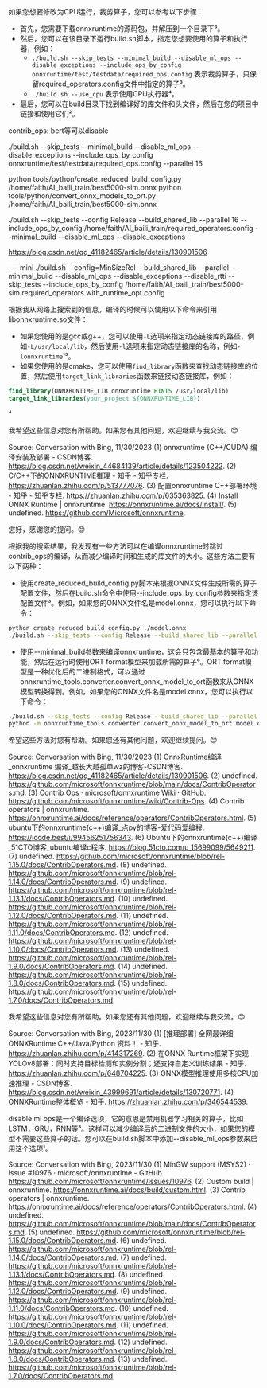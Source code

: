 如果您想要修改为CPU运行，裁剪算子，您可以参考以下步骤：

- 首先，您需要下载onnxruntime的源码包，并解压到一个目录下³。
- 然后，您可以在该目录下运行build.sh脚本，指定您想要使用的算子和执行器，例如：
  - `./build.sh --skip_tests --minimal_build --disable_ml_ops --disable_exceptions --include_ops_by_config onnxruntime/test/testdata/required_ops.config` 表示裁剪算子，只保留required_operators.config文件中指定的算子³。
  - `./build.sh --use_cpu` 表示使用CPU执行器⁴。
- 最后，您可以在build目录下找到编译好的库文件和头文件，然后在您的项目中链接和使用它们²。


contrib_ops: bert等可以disable

./build.sh --skip_tests --minimal_build --disable_ml_ops --disable_exceptions --include_ops_by_config onnxruntime/test/testdata/required_ops.config --parallel 16



python tools/python/create_reduced_build_config.py /home/faith/AI_baili_train/best5000-sim.onnx
python tools/python/convert_onnx_models_to_ort.py /home/faith/AI_baili_train/best5000-sim.onnx


./build.sh --skip_tests --config Release --build_shared_lib --parallel 16 --include_ops_by_config /home/faith/AI_baili_train/required_operators.config --minimal_build --disable_ml_ops --disable_exceptions



https://blog.csdn.net/qq_41182465/article/details/130901506

--- mini
./build.sh --config=MinSizeRel --build_shared_lib --parallel --minimal_build --disable_ml_ops --disable_exceptions --disable_rtti --skip_tests --include_ops_by_config /home/faith/AI_baili_train/best5000-sim.required_operators.with_runtime_opt.config


根据我从网络上搜索到的信息，编译的时候可以使用以下命令来引用libonnxruntime.so文件：

- 如果您使用的是gcc或g++，您可以使用`-L`选项来指定动态链接库的路径，例如`-L/usr/local/lib`，然后使用`-l`选项来指定动态链接库的名称，例如`-lonnxruntime`¹³。
- 如果您使用的是cmake，您可以使用`find_library`函数来查找动态链接库的位置，然后使用`target_link_libraries`函数来链接动态链接库，例如：

```cmake
find_library(ONNXRUNTIME_LIB onnxruntime HINTS /usr/local/lib)
target_link_libraries(your_project ${ONNXRUNTIME_LIB})
```

⁴

我希望这些信息对您有所帮助。如果您有其他问题，欢迎继续与我交流。😊

Source: Conversation with Bing, 11/30/2023
(1) onnxruntime (C++/CUDA) 编译安装及部署 - CSDN博客. https://blog.csdn.net/weixin_44684139/article/details/123504222.
(2) C/C++下的ONNXRUNTIME推理 - 知乎 - 知乎专栏. https://zhuanlan.zhihu.com/p/513777076.
(3) 配置onnxruntime C++部署环境 - 知乎 - 知乎专栏. https://zhuanlan.zhihu.com/p/635363825.
(4) Install ONNX Runtime | onnxruntime. https://onnxruntime.ai/docs/install/.
(5) undefined. https://github.com/Microsoft/onnxruntime.



您好，感谢您的提问。😊

根据我的搜索结果，我发现有一些方法可以在编译onnxruntime时跳过contrib_ops的编译，从而减少编译时间和生成的库文件的大小。这些方法主要有以下两种：

- 使用create_reduced_build_config.py脚本来根据ONNX文件生成所需的算子配置文件，然后在build.sh命令中使用--include_ops_by_config参数来指定该配置文件³。例如，如果您的ONNX文件名是model.onnx，您可以执行以下命令：

```bash
python create_reduced_build_config.py ./model.onnx
./build.sh --skip_tests --config Release --build_shared_lib --parallel --include_ops_by_config ./required_operators.config
```

- 使用--minimal_build参数来编译onnxruntime，这会只包含最基本的算子和功能，然后在运行时使用ORT format模型来加载所需的算子⁶。ORT format模型是一种优化后的二进制格式，可以通过onnxruntime_tools.converter.convert_onnx_model_to_ort函数来从ONNX模型转换得到。例如，如果您的ONNX文件名是model.onnx，您可以执行以下命令：

```bash
./build.sh --skip_tests --config Release --build_shared_lib --parallel --minimal_build
python -m onnxruntime_tools.converter.convert_onnx_model_to_ort model.onnx
```

希望这些方法对您有帮助。如果您还有其他问题，欢迎继续提问。😊

Source: Conversation with Bing, 11/30/2023
(1) OnnxRuntime编译_onnxruntime 编译_越长大越孤单wz的博客-CSDN博客. https://blog.csdn.net/qq_41182465/article/details/130901506.
(2) undefined. https://github.com/microsoft/onnxruntime/blob/main/docs/ContribOperators.md.
(3) Contrib Ops · microsoft/onnxruntime Wiki · GitHub. https://github.com/microsoft/onnxruntime/wiki/Contrib-Ops.
(4) Contrib operators | onnxruntime. https://onnxruntime.ai/docs/reference/operators/ContribOperators.html.
(5) ubuntu下的onnxruntime(c++)编译_点py的博客-爱代码爱编程. https://icode.best/i/99456251756343.
(6) Ubuntu下的onnxruntime(c++)编译_51CTO博客_ubuntu编译c程序. https://blog.51cto.com/u_15699099/5649211.
(7) undefined. https://github.com/microsoft/onnxruntime/blob/rel-1.15.0/docs/ContribOperators.md.
(8) undefined. https://github.com/microsoft/onnxruntime/blob/rel-1.14.0/docs/ContribOperators.md.
(9) undefined. https://github.com/microsoft/onnxruntime/blob/rel-1.13.1/docs/ContribOperators.md.
(10) undefined. https://github.com/microsoft/onnxruntime/blob/rel-1.12.0/docs/ContribOperators.md.
(11) undefined. https://github.com/microsoft/onnxruntime/blob/rel-1.11.0/docs/ContribOperators.md.
(12) undefined. https://github.com/microsoft/onnxruntime/blob/rel-1.10.0/docs/ContribOperators.md.
(13) undefined. https://github.com/microsoft/onnxruntime/blob/rel-1.9.0/docs/ContribOperators.md.
(14) undefined. https://github.com/microsoft/onnxruntime/blob/rel-1.8.0/docs/ContribOperators.md.
(15) undefined. https://github.com/microsoft/onnxruntime/blob/rel-1.7.0/docs/ContribOperators.md.







我希望这些信息对您有所帮助。如果您还有其他问题，欢迎继续与我交流。😊

Source: Conversation with Bing, 2023/11/30
(1) [推理部署] 全网最详细 ONNXRuntime C++/Java/Python 资料！ - 知乎. https://zhuanlan.zhihu.com/p/414317269.
(2) 在ONNX Runtime框架下实现YOLOv8部署：同时支持目标检测和实例分割；还支持自定义训练结果 - 知乎. https://zhuanlan.zhihu.com/p/648704225.
(3) ONNX模型推理使用多核CPU加速推理 - CSDN博客. https://blog.csdn.net/weixin_43999691/article/details/130720771.
(4) ONNXRuntime整体概览 - 知乎. https://zhuanlan.zhihu.com/p/346544539.

disable ml ops是一个编译选项，它的意思是禁用机器学习相关的算子，比如LSTM，GRU，RNN等³。这样可以减少编译后的二进制文件的大小，如果您的模型不需要这些算子的话。您可以在build.sh脚本中添加--disable_ml_ops参数来启用这个选项¹。

Source: Conversation with Bing, 2023/11/30
(1) MinGW support (MSYS2) · Issue #10976 · microsoft/onnxruntime - GitHub. https://github.com/microsoft/onnxruntime/issues/10976.
(2) Custom build | onnxruntime. https://onnxruntime.ai/docs/build/custom.html.
(3) Contrib operators | onnxruntime. https://onnxruntime.ai/docs/reference/operators/ContribOperators.html.
(4) undefined. https://github.com/microsoft/onnxruntime/blob/main/docs/ContribOperators.md.
(5) undefined. https://github.com/microsoft/onnxruntime/blob/rel-1.15.0/docs/ContribOperators.md.
(6) undefined. https://github.com/microsoft/onnxruntime/blob/rel-1.14.0/docs/ContribOperators.md.
(7) undefined. https://github.com/microsoft/onnxruntime/blob/rel-1.13.1/docs/ContribOperators.md.
(8) undefined. https://github.com/microsoft/onnxruntime/blob/rel-1.12.0/docs/ContribOperators.md.
(9) undefined. https://github.com/microsoft/onnxruntime/blob/rel-1.11.0/docs/ContribOperators.md.
(10) undefined. https://github.com/microsoft/onnxruntime/blob/rel-1.10.0/docs/ContribOperators.md.
(11) undefined. https://github.com/microsoft/onnxruntime/blob/rel-1.9.0/docs/ContribOperators.md.
(12) undefined. https://github.com/microsoft/onnxruntime/blob/rel-1.8.0/docs/ContribOperators.md.
(13) undefined. https://github.com/microsoft/onnxruntime/blob/rel-1.7.0/docs/ContribOperators.md.
